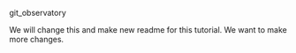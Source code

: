 git_observatory

We will change this and make new readme for this tutorial.
We want to make more changes.

